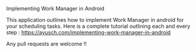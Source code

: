 Implementing Work Manager in Android

This application outlines how to implement Work Manager in android for your scheduling tasks. Here is a complete tutorial outlining
each and every step : https://ayusch.com/implementing-work-manager-in-android

Any pull requests are welcome !!
